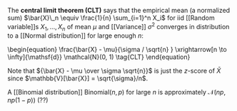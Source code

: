 The **central limit theorem (CLT)** says that the empirical mean (a normalized sum) $\bar{X}\_n \equiv \frac{1}{n} \sum_{i=1}^n X_i$ for iid [[Random variable]]s $X_1, \dots, X_n$ of mean $\mu$ and [[Variance]] $\sigma^2$ converges in distribution to a [[Normal distribution]] for large enough $n$:


\begin{equation}
\frac{\bar{X} - \mu}{\sigma / \sqrt{n} } \xrightarrow[n \to \infty]{\mathsf{d}} \mathcal{N}(0, 1) \tag{CLT}
\end{equation}

Note that ${\bar{X} - \mu \over \sigma \sqrt{n}}$ is just the $z$-score of $\bar{X}$ since $\mathbb{V}[\bar{X}] = \sqrt{\sigma}/n$.

A [[Binomial distribution]] $\mathsf{Binomial}(n, p)$ for large $n$ is approximately $\mathcal{N}(np, np(1-p))$ (??)